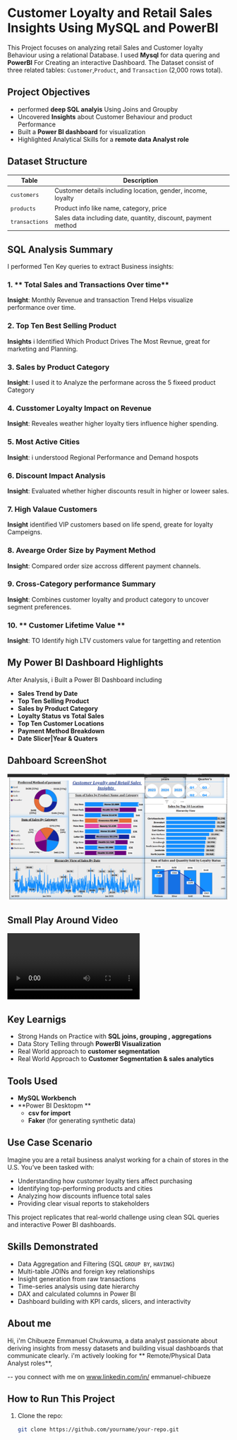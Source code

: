 # Customer Loyalty and Retail Sales Insights Using MySQL and PowerBI 

This Project focuses on analyzing retail Sales and Customer loyalty Behaviour 
using a relational Database. I used **Mysql** for data quering and **PowerBI**
For Creating an interactive Dashboard. The Dataset consist of three related tables:
`Customer`,`Product`, and `Transaction` (2,000 rows total).

## Project Objectives 
- performed **deep SQL analyis** Using Joins and Groupby 
- Uncovered **Insights** about Customer Behaviour and product Performance 
- Built a **Power BI dashboard** for visualization 
- Highlighted Analytical Skills for a **remote data Analyst role**

## Dataset Structure 
| Table         | Description                            |
|---------------|----------------------------------------|
| `customers`   | Customer details including location, gender, income, loyalty |
| `products`    | Product info like name, category, price |
| `transactions`| Sales data including date, quantity, discount, payment method |




## SQL Analysis Summary 
 I performed Ten Key queries to extract Business insights:

 ### 1. **  Total Sales and Transactions Over time**
 **Insight**: Monthly Revenue and transaction Trend  Helps visualize performance over time. 

 ### 2. **Top Ten Best Selling Product**
**Insights** i Identified Which Product Drives The Most Revnue, great for marketing and Planning. 

###  3. **Sales by Product Category**
**Insight**: I used it to Analyze the performane across the 5 fixeed product Category 

###  4. **Cusstomer Loyalty Impact on Revenue**
**Insight**: Reveales weather higher loyalty tiers influence higher spending.

###  5. **Most Active Cities**
**Insight**: i understood Regional Performance and Demand hospots 

###  6. **Discount Impact Analysis**
**Insight**: Evaluated whether higher discounts result in higher or loweer sales.

###  7. **High Valaue Customers**
**Insight** identified VIP customers based on life spend, greate for loyalty Campeigns. 

###  8. **Avearge Order Size by Payment Method**
**Insight**: Compared order size accross different payment channels.

###  9. **Cross-Category performance Summary**
**Insight**: Combines customer loyalty and product category to uncover segment preferences. 

###  10. ** Customer Lifetime Value **
 **Insight**: TO Identify high LTV customers value for targetting and retention


 ## My Power BI Dashboard Highlights
  After Analysis, i Built a Power BI Dashboard including 
  - **Sales Trend by Date**
  - **Top Ten Selling Product**
  - **Sales by Product Category**
  - **Loyalty Status vs Total Sales**
  - **Top Ten Customer Locations**
  - **Payment Method Breakdown** 
  - **Date Slicer|Year & Quaters**

  ## Dahboard ScreenShot 
![Dashboard Preview](<Dashboard .png>)

## Small Play Around Video 
<video controls src="Customer Loyalty and Retail Sales Dashboard .mp4" title="Title"></video>

## Key Learnigs 
 - Strong Hands on Practice with **SQL joins, grouping , aggregations**
 - Data Story Telling through **PowerBI Visualization** 
 - Real World approach to **customer segmentation** 
 - Real World Approach to **Customer Segmentation & sales analytics**

 ## Tools Used 
 - **MySQL Workbench**
 - **Power BI Desktopm **
   - **csv for import**
    - **Faker** (for generating synthetic data)

##  Use Case Scenario

Imagine you are a retail business analyst working for a chain of stores in the U.S. You’ve been tasked with:

- Understanding how customer loyalty tiers affect purchasing
- Identifying top-performing products and cities
- Analyzing how discounts influence total sales
- Providing clear visual reports to stakeholders

This project replicates that real-world challenge using clean SQL queries and interactive Power BI dashboards.

##  Skills Demonstrated

-  Data Aggregation and Filtering (SQL `GROUP BY`, `HAVING`)
-  Multi-table JOINs and foreign key relationships
-  Insight generation from raw transactions
-  Time-series analysis using date hierarchy
-  DAX and calculated columns in Power BI
-  Dashboard building with KPI cards, slicers, and interactivity

## About me 
Hi, i'm Chibueze Emmanuel Chukwuma, a data analyst passionate about deriving insights from messy datasets and building visual dashboards that communicate clearly. i'm actively looking for ** Remote/Physical Data Analyst roles**,  

-- you connect with me on www.linkedin.com/in/
emmanuel-chibueze


##  How to Run This Project

1. Clone the repo:
   ```bash
   git clone https://github.com/yourname/your-repo.git
